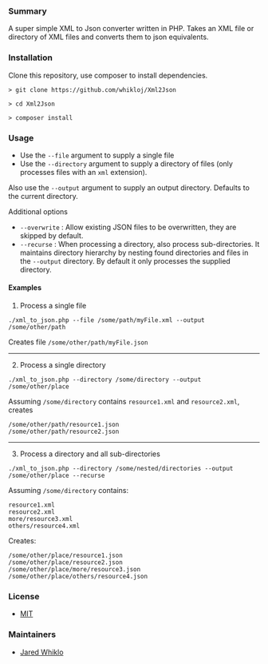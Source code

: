 ### Summary
A super simple XML to Json converter written in PHP. Takes an XML file or directory of XML files and converts them to json equivalents.

### Installation
Clone this repository, use composer to install dependencies.
```
> git clone https://github.com/whikloj/Xml2Json

> cd Xml2Json

> composer install
```

###  Usage

* Use the `--file` argument to supply a single file
* Use the `--directory` argument to supply a directory of files (only processes files with an `xml` extension).

Also use the `--output` argument to supply an output directory. Defaults to the current directory.

Additional options
* `--overwrite` : Allow existing JSON files to be overwritten, they are skipped by default.
* `--recurse` : When processing a directory, also process sub-directories. It maintains directory hierarchy by nesting found directories
   and files in the `--output` directory. By default it only processes the supplied directory.

#### Examples

1. Process a single file
```
./xml_to_json.php --file /some/path/myFile.xml --output /some/other/path
```
Creates file `/some/other/path/myFile.json`

---

2. Process a single directory
```
./xml_to_json.php --directory /some/directory --output /some/other/place
```

Assuming `/some/directory` contains `resource1.xml` and `resource2.xml`, creates
```
/some/other/path/resource1.json
/some/other/path/resource2.json
```

---

3. Process a directory and all sub-directories
```
./xml_to_json.php --directory /some/nested/directories --output /some/other/place --recurse
```

Assuming `/some/directory` contains:
```
resource1.xml
resource2.xml
more/resource3.xml
others/resource4.xml
```
Creates:
```
/some/other/place/resource1.json
/some/other/place/resource2.json
/some/other/place/more/resource3.json
/some/other/place/others/resource4.json
```


### License
* [MIT](LICENSE)

### Maintainers
* [Jared Whiklo](https://github.com/whikloj)

